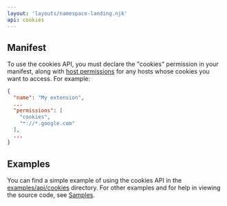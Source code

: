 ```yaml
---
layout: 'layouts/namespace-landing.njk'
api: cookies
---
```


## Manifest

To use the cookies API, you must declare the "cookies" permission in your
manifest, along with [host permissions][1] for any hosts whose cookies you want
to access. For example:

```json
{
  "name": "My extension",
  ...
  "permissions": [
    "cookies",
    "*://*.google.com"
  ],
  ...
}
```

## Examples

You can find a simple example of using the cookies API in the
[examples/api/cookies][2] directory. For other examples and for help in viewing
the source code, see [Samples][3].

[1]: /docs/extensions/mv2/declare_permissions
[2]: https://chromium.googlesource.com/chromium/src/+/master/chrome/common/extensions/docs/examples/api/cookies/
[3]: /docs/extensions/mv2/samples